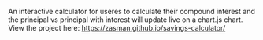 An interactive calculator for useres to calculate their compound interest and the principal vs principal with interest will update live on a chart.js chart.
View the project here: https://zasman.github.io/savings-calculator/
